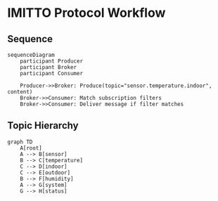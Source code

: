 # IMITTO Protocol Workflow

## Sequence

```mermaid
sequenceDiagram
    participant Producer
    participant Broker
    participant Consumer

    Producer->>Broker: Produce(topic="sensor.temperature.indoor", content)
    Broker->>Consumer: Match subscription filters
    Broker->>Consumer: Deliver message if filter matches
```

## Topic Hierarchy

```mermaid
graph TD
    A[root]
    A --> B[sensor]
    B --> C[temperature]
    C --> D[indoor]
    C --> E[outdoor]
    B --> F[humidity]
    A --> G[system]
    G --> H[status]
```
